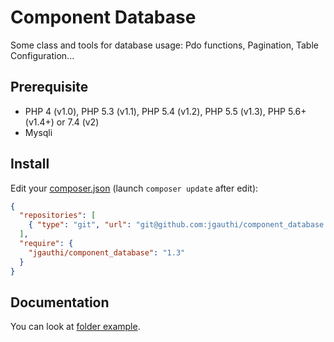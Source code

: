 # Component Database
Some class and tools for database usage: Pdo functions, Pagination, Table Configuration...

## Prerequisite

* PHP 4 (v1.0), PHP 5.3 (v1.1), PHP 5.4 (v1.2), PHP 5.5 (v1.3), PHP 5.6+ (v1.4+) or 7.4 (v2)
* Mysqli

## Install
Edit your [composer.json](https://getcomposer.org) (launch `composer update` after edit):
```json
{
  "repositories": [
    { "type": "git", "url": "git@github.com:jgauthi/component_database.git" }
  ],
  "require": {
    "jgauthi/component_database": "1.3"
  }
}
```

## Documentation
You can look at [folder example](example).

